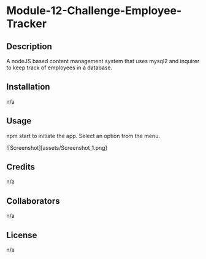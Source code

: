 # Module-12-Challenge-Employee-Tracker

## Description
A nodeJS based content management system that uses mysql2 and inquirer to keep track of employees in a database.

## Installation
n/a

## Usage
npm start to initiate the app.
Select an option from the menu.

![Screenshot][assets/Screenshot_1.png]

## Credits
n/a

## Collaborators
n/a

## License
n/a